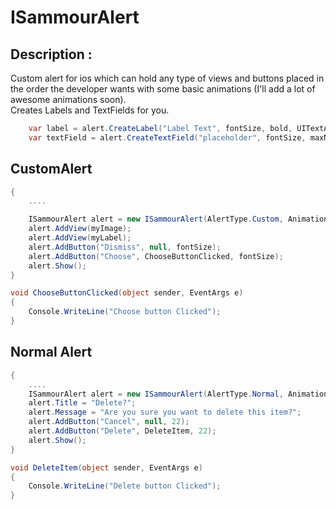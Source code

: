 # ISammourAlert

## Description : 

Custom alert for ios which can hold any type of views and buttons placed in the order the developer wants with some basic animations (I'll add a lot of awesome animations soon).
<br/>Creates Labels and TextFields for you.
```cs
	var label = alert.CreateLabel("Label Text", fontSize, bold, UITextAlignment.Left);
	var textField = alert.CreateTextField("placeholder", fontSize, maxNumbersRange, TextFieldStyle.Numeric);
```
## CustomAlert



```cs
{
	....

	ISammourAlert alert = new ISammourAlert(AlertType.Custom, AnimationType.TopToCenter);
	alert.AddView(myImage);
	alert.AddView(myLabel);
	alert.AddButton("Dismiss", null, fontSize);
	alert.AddButton("Choose", ChooseButtonClicked, fontSize);
	alert.Show();
}

void ChooseButtonClicked(object sender, EventArgs e)
{
	Console.WriteLine("Choose button Clicked");
}
```

## Normal Alert


```cs
{
	....
	ISammourAlert alert = new ISammourAlert(AlertType.Normal, AnimationType.BottomToCenter)
	alert.Title = "Delete?";
	alert.Message = "Are you sure you want to delete this item?";
	alert.AddButton("Cancel", null, 22);
	alert.AddButton("Delete", DeleteItem, 22);
	alert.Show();
}

void DeleteItem(object sender, EventArgs e)
{
	Console.WriteLine("Delete button Clicked");
}
```